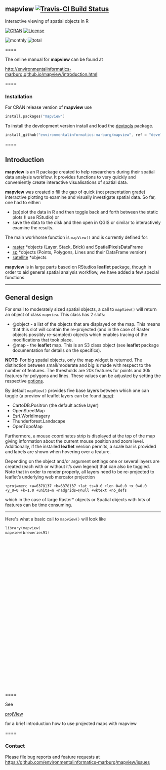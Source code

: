 ## mapview [![Travis-CI Build Status](https://travis-ci.org/environmentalinformatics-marburg/mapview.svg?branch=develop)](https://travis-ci.org/environmentalinformatics-marburg/mapview)

Interactive viewing of spatial objects in R

[![CRAN](http://www.r-pkg.org/badges/version/mapview?color=009999)](http://cran.r-project.org/package=mapview)
[![License](https://img.shields.io/badge/license-GPL%20%28%3E=%203%29-lightgrey.svg?style=flat)](http://www.gnu.org/licenses/gpl-3.0.html)

![monthly](http://cranlogs.r-pkg.org/badges/mapview) ![total](http://cranlogs.r-pkg.org/badges/grand-total/mapview)

====

The online manual for **mapview** can be found at

<a href="http://environmentalinformatics-marburg.github.io/mapview/introduction.html" target="_blank">http://environmentalinformatics-marburg.github.io/mapview/introduction.html</a>

====

### Installation

For CRAN release version of **mapview** use


```S
install.packages("mapview")
```


To install the development version install and load the [devtools](http://cran.r-project.org/package=devtools) package.

```S
install_github("environmentalinformatics-marburg/mapview", ref = "develop")
```

====

## Introduction

**mapview** is an R package created to help researchers during their spatial data analysis workflow. It provides functions to very quickly and conveniently create interactive visualisations of spatial data.

**mapview** was created o fill the gap of quick (not presentation grade) interactive plotting to examine and visually investigate spatial data. So far, one had to either:

* (sp)plot the data in R and then toggle back and forth between the static plots (I use RStudio) or
* save the data to the disk and then open in QGIS or similar to interactively examine the results.

The main workhorse function is `mapView()` and is currently defined for:

* [raster](https://cran.r-project.org/web/packages/raster/index.html) *objects (Layer, Stack, Brick) and SpatialPixelsDataFrame
* [sp](https://cran.r-project.org/web/packages/sp/index.html) *objects (Points, Polygons, Lines and their DataFrame version)
* [satellite](https://cran.r-project.org/web/packages/satellite/index.html) *objects

**mapview** is in large parts based on RStudios **leaflet** package, though in order to aid general spatial analysis workflow, we have added a few special functions.

------

## General design

For small to moderately sized spatial objects, a call to `mapView()` will return an object of class `mapview`. This class has 2 slots:

* @object - a list of the objects that are displayed on the map. This means that this slot will contain the re-projected (and in the case of Raster objects possibly re-sampled) objects which enables tracing of the modifications that took place.
* @map - the **leaflet** map. This is an S3 class object (see **leaflet** package documentation for details on the specifics).

**NOTE:** For big spatial objects, only the map widget is returned. The distinction between small/moderate and big is made with respect to the number of features. The thresholds are 20k features for points and 30k features for polygons and lines. These values can be adjusted by setting the respective [options](options/options.html).

By default `mapView()` provides five base layers between which one can toggle (a preview of leaflet layers can be found [here](http://leaflet-extras.github.io/leaflet-providers/preview/)):

* CartoDB.Positron (the default active layer)
* OpenStreetMap
* Esri.WorldImagery
* Thunderforest.Landscape
* OpenTopoMap

Furthermore, a mouse coordinates strip is displayed at the top of the map giving information about the current mouse position and zoom level. Additionally, if the installed **leaflet** version permits, a scale bar is provided and labels are shown when hovering over a feature.

Depending on the object and/or argument settings one or several layers are created (each with or without it’s own legend) that can also be toggled. Note that in order to render properly, all layers need to be re-projected to leaflet’s underlying web mercator projection

`+proj=merc +a=6378137 +b=6378137 +lat_ts=0.0 +lon_0=0.0 +x_0=0.0 +y_0=0 +k=1.0 +units=m +nadgrids=@null +wktext +no_defs`

which in the case of large Raster* objects or Spatial objects with lots of features can be time consuming.

------

Here's what a basic call to `mapview()` will look like


```S
library(mapview)
mapview(breweries91)
```

<!--html_preserve--><div id="htmlwidget-7424" style="width:909.12px;height:480px;" class="leaflet html-widget"></div>
<script type="application/json" data-for="htmlwidget-7424">{"x":{"calls":[{"method":"addProviderTiles","args":["CartoDB.Positron",1,"CartoDB.Positron",{"errorTileUrl":"","noWrap":false,"zIndex":null,"unloadInvisibleTiles":null,"updateWhenIdle":null,"detectRetina":false,"reuseTiles":false}]},{"method":"addProviderTiles","args":["OpenStreetMap",2,"OpenStreetMap",{"errorTileUrl":"","noWrap":false,"zIndex":null,"unloadInvisibleTiles":null,"updateWhenIdle":null,"detectRetina":false,"reuseTiles":false}]},{"method":"addProviderTiles","args":["Esri.WorldImagery",3,"Esri.WorldImagery",{"errorTileUrl":"","noWrap":false,"zIndex":null,"unloadInvisibleTiles":null,"updateWhenIdle":null,"detectRetina":false,"reuseTiles":false}]},{"method":"addProviderTiles","args":["Thunderforest.Landscape",4,"Thunderforest.Landscape",{"errorTileUrl":"","noWrap":false,"zIndex":null,"unloadInvisibleTiles":null,"updateWhenIdle":null,"detectRetina":false,"reuseTiles":false}]},{"method":"addProviderTiles","args":["OpenTopoMap",5,"OpenTopoMap",{"errorTileUrl":"","noWrap":false,"zIndex":null,"unloadInvisibleTiles":null,"updateWhenIdle":null,"detectRetina":false,"reuseTiles":false}]},{"method":"addCircleMarkers","args":[[49.71979,49.884051,49.502098,49.274716,49.861905,49.794334,49.701477,49.067436,49.070292,49.77994,49.060542,49.561804,49.595108,49.602554,49.72581,49.7202,49.644533,49.645651,49.615866,49.50683,48.900742,49.707329,49.884229,49.677827,49.450083,49.710838,49.276265,49.554706,49.882777,49.727998,49.737703,49.755953],[10.889217,11.228988,10.416021,10.928096,11.291932,11.509409,11.163238,10.34418,10.316987,11.186931,10.965571,11.368508,11.009011,11.005049,11.059662,11.056749,11.252699,11.248618,10.630027,11.428338,11.029479,10.806113,11.267583,11.252911,11.308721,11.172792,10.685605,11.22997,11.129541,11.202701,11.223148,11.175664],8,null,"breweries91",{"lineCap":null,"lineJoin":null,"clickable":true,"pointerEvents":null,"className":"","stroke":true,"color":"#440154","weight":4,"opacity":0.8,"fill":true,"fillColor":"#440154","fillOpacity":0.2,"dashArray":null},null,null,["<html><head><style>#popup {font-family: Arial, Helvetica, sans-serif;width: 100%;border-collapse: collapse;}#popup td {font-size: 1em;border: 0px solid #85ADFF;padding: 3px 20px 3px 3px;}#popup tr.alt td {color: #000000;background-color: #F0F5FF;}#popup tr.coord td {color: #000000;background-color: #A8E6A8;}div.scrollableContainer {max-height: 200px;max-width: 100%;overflow-y: auto;overflow-x: auto;margin: 0px;background: #D1E0FF;}div::-webkit-scrollbar {  width: 5px;  height: 5px;}div::-webkit-scrollbar-button {  width: 0px;  height: 0px;}div::-webkit-scrollbar-thumb {  background: #666666;  border: 0px none #ffffff;  border-radius: 0px;}div::-webkit-scrollbar-thumb:hover {  background: #333333;}div::-webkit-scrollbar-thumb:active {  background: #333333;}div::-webkit-scrollbar-track {  background: #e1e1e1;  border: 0px none #ffffff;  border-radius: 50px;}div::-webkit-scrollbar-track:hover {  background: #e1e1e1;}div::-webkit-scrollbar-track:active {  background: #e1e1e1;}div::-webkit-scrollbar-corner {  background: transparent;}\u003c/style>\u003c/head><body><div class=\"scrollableContainer\"><table class=\"popup scrollable\"><table id=\"popup\"><tr class='coord'><td>Feature ID\u003c/td><td>1\u003c/td>\u003c/tr><tr class='coord'><td>Longitude\u003c/td><td>10.89\u003c/td>\u003c/tr><tr class='coord'><td>Latitude\u003c/td><td>49.72\u003c/td>\u003c/tr><tr class='alt'><td>brewery\u003c/td><td>Brauerei Rittmayer\u003c/td>\u003c/tr><tr><td>address\u003c/td><td>Aischer Hauptstrasse 5\u003c/td>\u003c/tr><tr class='alt'><td>zipcode\u003c/td><td>91325\u003c/td>\u003c/tr><tr><td>village\u003c/td><td>Adelsdorf\u003c/td>\u003c/tr><tr class='alt'><td>state\u003c/td><td>Bayern\u003c/td>\u003c/tr><tr><td>web\u003c/td><td><a href='http://www.rittmayer-aisch.de' target=\"_blank\">www.rittmayer-aisch.de\u003c/a>\u003c/td>\u003c/tr><tr class='alt'><td>founded\u003c/td><td>1422\u003c/td>\u003c/tr>\u003c/table>\u003c/body>\u003c/html>","<html><head><style>#popup {font-family: Arial, Helvetica, sans-serif;width: 100%;border-collapse: collapse;}#popup td {font-size: 1em;border: 0px solid #85ADFF;padding: 3px 20px 3px 3px;}#popup tr.alt td {color: #000000;background-color: #F0F5FF;}#popup tr.coord td {color: #000000;background-color: #A8E6A8;}div.scrollableContainer {max-height: 200px;max-width: 100%;overflow-y: auto;overflow-x: auto;margin: 0px;background: #D1E0FF;}div::-webkit-scrollbar {  width: 5px;  height: 5px;}div::-webkit-scrollbar-button {  width: 0px;  height: 0px;}div::-webkit-scrollbar-thumb {  background: #666666;  border: 0px none #ffffff;  border-radius: 0px;}div::-webkit-scrollbar-thumb:hover {  background: #333333;}div::-webkit-scrollbar-thumb:active {  background: #333333;}div::-webkit-scrollbar-track {  background: #e1e1e1;  border: 0px none #ffffff;  border-radius: 50px;}div::-webkit-scrollbar-track:hover {  background: #e1e1e1;}div::-webkit-scrollbar-track:active {  background: #e1e1e1;}div::-webkit-scrollbar-corner {  background: transparent;}\u003c/style>\u003c/head><body><div class=\"scrollableContainer\"><table class=\"popup scrollable\"><table id=\"popup\"><tr class='coord'><td>Feature ID\u003c/td><td>2\u003c/td>\u003c/tr><tr class='coord'><td>Longitude\u003c/td><td>11.23\u003c/td>\u003c/tr><tr class='coord'><td>Latitude\u003c/td><td>49.88\u003c/td>\u003c/tr><tr class='alt'><td>brewery\u003c/td><td>Aufsesser Brauerei\u003c/td>\u003c/tr><tr><td>address\u003c/td><td>Im Tal 70b\u003c/td>\u003c/tr><tr class='alt'><td>zipcode\u003c/td><td>91347\u003c/td>\u003c/tr><tr><td>village\u003c/td><td>Aufsess\u003c/td>\u003c/tr><tr class='alt'><td>state\u003c/td><td>Bayern\u003c/td>\u003c/tr><tr><td>web\u003c/td><td><a href='http://www.aufsesser.de' target=\"_blank\">www.aufsesser.de\u003c/a>\u003c/td>\u003c/tr><tr class='alt'><td>founded\u003c/td><td>1886\u003c/td>\u003c/tr>\u003c/table>\u003c/body>\u003c/html>","<html><head><style>#popup {font-family: Arial, Helvetica, sans-serif;width: 100%;border-collapse: collapse;}#popup td {font-size: 1em;border: 0px solid #85ADFF;padding: 3px 20px 3px 3px;}#popup tr.alt td {color: #000000;background-color: #F0F5FF;}#popup tr.coord td {color: #000000;background-color: #A8E6A8;}div.scrollableContainer {max-height: 200px;max-width: 100%;overflow-y: auto;overflow-x: auto;margin: 0px;background: #D1E0FF;}div::-webkit-scrollbar {  width: 5px;  height: 5px;}div::-webkit-scrollbar-button {  width: 0px;  height: 0px;}div::-webkit-scrollbar-thumb {  background: #666666;  border: 0px none #ffffff;  border-radius: 0px;}div::-webkit-scrollbar-thumb:hover {  background: #333333;}div::-webkit-scrollbar-thumb:active {  background: #333333;}div::-webkit-scrollbar-track {  background: #e1e1e1;  border: 0px none #ffffff;  border-radius: 50px;}div::-webkit-scrollbar-track:hover {  background: #e1e1e1;}div::-webkit-scrollbar-track:active {  background: #e1e1e1;}div::-webkit-scrollbar-corner {  background: transparent;}\u003c/style>\u003c/head><body><div class=\"scrollableContainer\"><table class=\"popup scrollable\"><table id=\"popup\"><tr class='coord'><td>Feature ID\u003c/td><td>3\u003c/td>\u003c/tr><tr class='coord'><td>Longitude\u003c/td><td>10.42\u003c/td>\u003c/tr><tr class='coord'><td>Latitude\u003c/td><td>49.5\u003c/td>\u003c/tr><tr class='alt'><td>brewery\u003c/td><td>Brauhaus Doebler\u003c/td>\u003c/tr><tr><td>address\u003c/td><td>Kornmarkt 6\u003c/td>\u003c/tr><tr class='alt'><td>zipcode\u003c/td><td>91438\u003c/td>\u003c/tr><tr><td>village\u003c/td><td>Bad Windsheim\u003c/td>\u003c/tr><tr class='alt'><td>state\u003c/td><td>Bayern\u003c/td>\u003c/tr><tr><td>web\u003c/td><td><a href='http://www.brauhaus-doebler.de' target=\"_blank\">www.brauhaus-doebler.de\u003c/a>\u003c/td>\u003c/tr><tr class='alt'><td>founded\u003c/td><td>1867\u003c/td>\u003c/tr>\u003c/table>\u003c/body>\u003c/html>","<html><head><style>#popup {font-family: Arial, Helvetica, sans-serif;width: 100%;border-collapse: collapse;}#popup td {font-size: 1em;border: 0px solid #85ADFF;padding: 3px 20px 3px 3px;}#popup tr.alt td {color: #000000;background-color: #F0F5FF;}#popup tr.coord td {color: #000000;background-color: #A8E6A8;}div.scrollableContainer {max-height: 200px;max-width: 100%;overflow-y: auto;overflow-x: auto;margin: 0px;background: #D1E0FF;}div::-webkit-scrollbar {  width: 5px;  height: 5px;}div::-webkit-scrollbar-button {  width: 0px;  height: 0px;}div::-webkit-scrollbar-thumb {  background: #666666;  border: 0px none #ffffff;  border-radius: 0px;}div::-webkit-scrollbar-thumb:hover {  background: #333333;}div::-webkit-scrollbar-thumb:active {  background: #333333;}div::-webkit-scrollbar-track {  background: #e1e1e1;  border: 0px none #ffffff;  border-radius: 50px;}div::-webkit-scrollbar-track:hover {  background: #e1e1e1;}div::-webkit-scrollbar-track:active {  background: #e1e1e1;}div::-webkit-scrollbar-corner {  background: transparent;}\u003c/style>\u003c/head><body><div class=\"scrollableContainer\"><table class=\"popup scrollable\"><table id=\"popup\"><tr class='coord'><td>Feature ID\u003c/td><td>4\u003c/td>\u003c/tr><tr class='coord'><td>Longitude\u003c/td><td>10.93\u003c/td>\u003c/tr><tr class='coord'><td>Latitude\u003c/td><td>49.27\u003c/td>\u003c/tr><tr class='alt'><td>brewery\u003c/td><td>Brauerei Gundel GmbH\u003c/td>\u003c/tr><tr><td>address\u003c/td><td>Noerdlinger Strasse 15\u003c/td>\u003c/tr><tr class='alt'><td>zipcode\u003c/td><td>91126\u003c/td>\u003c/tr><tr><td>village\u003c/td><td>Barthelmesaurach\u003c/td>\u003c/tr><tr class='alt'><td>state\u003c/td><td>Bayern\u003c/td>\u003c/tr><tr><td>web\u003c/td><td><a href='http://www.brauerei-gundel.de' target=\"_blank\">www.brauerei-gundel.de\u003c/a>\u003c/td>\u003c/tr><tr class='alt'><td>founded\u003c/td><td>1887\u003c/td>\u003c/tr>\u003c/table>\u003c/body>\u003c/html>","<html><head><style>#popup {font-family: Arial, Helvetica, sans-serif;width: 100%;border-collapse: collapse;}#popup td {font-size: 1em;border: 0px solid #85ADFF;padding: 3px 20px 3px 3px;}#popup tr.alt td {color: #000000;background-color: #F0F5FF;}#popup tr.coord td {color: #000000;background-color: #A8E6A8;}div.scrollableContainer {max-height: 200px;max-width: 100%;overflow-y: auto;overflow-x: auto;margin: 0px;background: #D1E0FF;}div::-webkit-scrollbar {  width: 5px;  height: 5px;}div::-webkit-scrollbar-button {  width: 0px;  height: 0px;}div::-webkit-scrollbar-thumb {  background: #666666;  border: 0px none #ffffff;  border-radius: 0px;}div::-webkit-scrollbar-thumb:hover {  background: #333333;}div::-webkit-scrollbar-thumb:active {  background: #333333;}div::-webkit-scrollbar-track {  background: #e1e1e1;  border: 0px none #ffffff;  border-radius: 50px;}div::-webkit-scrollbar-track:hover {  background: #e1e1e1;}div::-webkit-scrollbar-track:active {  background: #e1e1e1;}div::-webkit-scrollbar-corner {  background: transparent;}\u003c/style>\u003c/head><body><div class=\"scrollableContainer\"><table class=\"popup scrollable\"><table id=\"popup\"><tr class='coord'><td>Feature ID\u003c/td><td>5\u003c/td>\u003c/tr><tr class='coord'><td>Longitude\u003c/td><td>11.29\u003c/td>\u003c/tr><tr class='coord'><td>Latitude\u003c/td><td>49.86\u003c/td>\u003c/tr><tr class='alt'><td>brewery\u003c/td><td>Krug-Braeu\u003c/td>\u003c/tr><tr><td>address\u003c/td><td>Breitenlesau 1b\u003c/td>\u003c/tr><tr class='alt'><td>zipcode\u003c/td><td>91344\u003c/td>\u003c/tr><tr><td>village\u003c/td><td>Waischenfeld\u003c/td>\u003c/tr><tr class='alt'><td>state\u003c/td><td>Bayern\u003c/td>\u003c/tr><tr><td>web\u003c/td><td><a href='http://www.krug-braeu.de' target=\"_blank\">www.krug-braeu.de\u003c/a>\u003c/td>\u003c/tr><tr class='alt'><td>founded\u003c/td><td>1834\u003c/td>\u003c/tr>\u003c/table>\u003c/body>\u003c/html>","<html><head><style>#popup {font-family: Arial, Helvetica, sans-serif;width: 100%;border-collapse: collapse;}#popup td {font-size: 1em;border: 0px solid #85ADFF;padding: 3px 20px 3px 3px;}#popup tr.alt td {color: #000000;background-color: #F0F5FF;}#popup tr.coord td {color: #000000;background-color: #A8E6A8;}div.scrollableContainer {max-height: 200px;max-width: 100%;overflow-y: auto;overflow-x: auto;margin: 0px;background: #D1E0FF;}div::-webkit-scrollbar {  width: 5px;  height: 5px;}div::-webkit-scrollbar-button {  width: 0px;  height: 0px;}div::-webkit-scrollbar-thumb {  background: #666666;  border: 0px none #ffffff;  border-radius: 0px;}div::-webkit-scrollbar-thumb:hover {  background: #333333;}div::-webkit-scrollbar-thumb:active {  background: #333333;}div::-webkit-scrollbar-track {  background: #e1e1e1;  border: 0px none #ffffff;  border-radius: 50px;}div::-webkit-scrollbar-track:hover {  background: #e1e1e1;}div::-webkit-scrollbar-track:active {  background: #e1e1e1;}div::-webkit-scrollbar-corner {  background: transparent;}\u003c/style>\u003c/head><body><div class=\"scrollableContainer\"><table class=\"popup scrollable\"><table id=\"popup\"><tr class='coord'><td>Feature ID\u003c/td><td>6\u003c/td>\u003c/tr><tr class='coord'><td>Longitude\u003c/td><td>11.51\u003c/td>\u003c/tr><tr class='coord'><td>Latitude\u003c/td><td>49.79\u003c/td>\u003c/tr><tr class='alt'><td>brewery\u003c/td><td>Brauerei-Gasthof Herold\u003c/td>\u003c/tr><tr><td>address\u003c/td><td>Marktstrasse 29\u003c/td>\u003c/tr><tr class='alt'><td>zipcode\u003c/td><td>91257\u003c/td>\u003c/tr><tr><td>village\u003c/td><td>Buechenbach\u003c/td>\u003c/tr><tr class='alt'><td>state\u003c/td><td>Bayern\u003c/td>\u003c/tr><tr><td>web\u003c/td><td><a href='http://www.beckn-bier.de' target=\"_blank\">www.beckn-bier.de\u003c/a>\u003c/td>\u003c/tr><tr class='alt'><td>founded\u003c/td><td>1568\u003c/td>\u003c/tr>\u003c/table>\u003c/body>\u003c/html>","<html><head><style>#popup {font-family: Arial, Helvetica, sans-serif;width: 100%;border-collapse: collapse;}#popup td {font-size: 1em;border: 0px solid #85ADFF;padding: 3px 20px 3px 3px;}#popup tr.alt td {color: #000000;background-color: #F0F5FF;}#popup tr.coord td {color: #000000;background-color: #A8E6A8;}div.scrollableContainer {max-height: 200px;max-width: 100%;overflow-y: auto;overflow-x: auto;margin: 0px;background: #D1E0FF;}div::-webkit-scrollbar {  width: 5px;  height: 5px;}div::-webkit-scrollbar-button {  width: 0px;  height: 0px;}div::-webkit-scrollbar-thumb {  background: #666666;  border: 0px none #ffffff;  border-radius: 0px;}div::-webkit-scrollbar-thumb:hover {  background: #333333;}div::-webkit-scrollbar-thumb:active {  background: #333333;}div::-webkit-scrollbar-track {  background: #e1e1e1;  border: 0px none #ffffff;  border-radius: 50px;}div::-webkit-scrollbar-track:hover {  background: #e1e1e1;}div::-webkit-scrollbar-track:active {  background: #e1e1e1;}div::-webkit-scrollbar-corner {  background: transparent;}\u003c/style>\u003c/head><body><div class=\"scrollableContainer\"><table class=\"popup scrollable\"><table id=\"popup\"><tr class='coord'><td>Feature ID\u003c/td><td>7\u003c/td>\u003c/tr><tr class='coord'><td>Longitude\u003c/td><td>11.16\u003c/td>\u003c/tr><tr class='coord'><td>Latitude\u003c/td><td>49.7\u003c/td>\u003c/tr><tr class='alt'><td>brewery\u003c/td><td>Brauerei Alt Dietzhof\u003c/td>\u003c/tr><tr><td>address\u003c/td><td>Dietzhof 42\u003c/td>\u003c/tr><tr class='alt'><td>zipcode\u003c/td><td>91359\u003c/td>\u003c/tr><tr><td>village\u003c/td><td>Leutenbach\u003c/td>\u003c/tr><tr class='alt'><td>state\u003c/td><td>Bayern\u003c/td>\u003c/tr><tr><td>web\u003c/td><td><a href='http://www.brauerei-alt.de' target=\"_blank\">www.brauerei-alt.de\u003c/a>\u003c/td>\u003c/tr><tr class='alt'><td>founded\u003c/td><td>1886\u003c/td>\u003c/tr>\u003c/table>\u003c/body>\u003c/html>","<html><head><style>#popup {font-family: Arial, Helvetica, sans-serif;width: 100%;border-collapse: collapse;}#popup td {font-size: 1em;border: 0px solid #85ADFF;padding: 3px 20px 3px 3px;}#popup tr.alt td {color: #000000;background-color: #F0F5FF;}#popup tr.coord td {color: #000000;background-color: #A8E6A8;}div.scrollableContainer {max-height: 200px;max-width: 100%;overflow-y: auto;overflow-x: auto;margin: 0px;background: #D1E0FF;}div::-webkit-scrollbar {  width: 5px;  height: 5px;}div::-webkit-scrollbar-button {  width: 0px;  height: 0px;}div::-webkit-scrollbar-thumb {  background: #666666;  border: 0px none #ffffff;  border-radius: 0px;}div::-webkit-scrollbar-thumb:hover {  background: #333333;}div::-webkit-scrollbar-thumb:active {  background: #333333;}div::-webkit-scrollbar-track {  background: #e1e1e1;  border: 0px none #ffffff;  border-radius: 50px;}div::-webkit-scrollbar-track:hover {  background: #e1e1e1;}div::-webkit-scrollbar-track:active {  background: #e1e1e1;}div::-webkit-scrollbar-corner {  background: transparent;}\u003c/style>\u003c/head><body><div class=\"scrollableContainer\"><table class=\"popup scrollable\"><table id=\"popup\"><tr class='coord'><td>Feature ID\u003c/td><td>8\u003c/td>\u003c/tr><tr class='coord'><td>Longitude\u003c/td><td>10.34\u003c/td>\u003c/tr><tr class='coord'><td>Latitude\u003c/td><td>49.07\u003c/td>\u003c/tr><tr class='alt'><td>brewery\u003c/td><td>Brauerei Hauf KG\u003c/td>\u003c/tr><tr><td>address\u003c/td><td>Heiningerstrasse 28\u003c/td>\u003c/tr><tr class='alt'><td>zipcode\u003c/td><td>91550\u003c/td>\u003c/tr><tr><td>village\u003c/td><td>Dinkelsbuehl\u003c/td>\u003c/tr><tr class='alt'><td>state\u003c/td><td>Bayern\u003c/td>\u003c/tr><tr><td>web\u003c/td><td><a href='http://www.hauf-bier.de' target=\"_blank\">www.hauf-bier.de\u003c/a>\u003c/td>\u003c/tr><tr class='alt'><td>founded\u003c/td><td>1901\u003c/td>\u003c/tr>\u003c/table>\u003c/body>\u003c/html>","<html><head><style>#popup {font-family: Arial, Helvetica, sans-serif;width: 100%;border-collapse: collapse;}#popup td {font-size: 1em;border: 0px solid #85ADFF;padding: 3px 20px 3px 3px;}#popup tr.alt td {color: #000000;background-color: #F0F5FF;}#popup tr.coord td {color: #000000;background-color: #A8E6A8;}div.scrollableContainer {max-height: 200px;max-width: 100%;overflow-y: auto;overflow-x: auto;margin: 0px;background: #D1E0FF;}div::-webkit-scrollbar {  width: 5px;  height: 5px;}div::-webkit-scrollbar-button {  width: 0px;  height: 0px;}div::-webkit-scrollbar-thumb {  background: #666666;  border: 0px none #ffffff;  border-radius: 0px;}div::-webkit-scrollbar-thumb:hover {  background: #333333;}div::-webkit-scrollbar-thumb:active {  background: #333333;}div::-webkit-scrollbar-track {  background: #e1e1e1;  border: 0px none #ffffff;  border-radius: 50px;}div::-webkit-scrollbar-track:hover {  background: #e1e1e1;}div::-webkit-scrollbar-track:active {  background: #e1e1e1;}div::-webkit-scrollbar-corner {  background: transparent;}\u003c/style>\u003c/head><body><div class=\"scrollableContainer\"><table class=\"popup scrollable\"><table id=\"popup\"><tr class='coord'><td>Feature ID\u003c/td><td>9\u003c/td>\u003c/tr><tr class='coord'><td>Longitude\u003c/td><td>10.32\u003c/td>\u003c/tr><tr class='coord'><td>Latitude\u003c/td><td>49.07\u003c/td>\u003c/tr><tr class='alt'><td>brewery\u003c/td><td>Weib's Brauhaus Dinkelsbuehl\u003c/td>\u003c/tr><tr><td>address\u003c/td><td>Untere Schmiedgasse 13\u003c/td>\u003c/tr><tr class='alt'><td>zipcode\u003c/td><td>91550\u003c/td>\u003c/tr><tr><td>village\u003c/td><td>Dinkelsbuehl\u003c/td>\u003c/tr><tr class='alt'><td>state\u003c/td><td>Bayern\u003c/td>\u003c/tr><tr><td>web\u003c/td><td><a href='http://www.weibsbrauhaus.de' target=\"_blank\">www.weibsbrauhaus.de\u003c/a>\u003c/td>\u003c/tr><tr class='alt'><td>founded\u003c/td><td>1999\u003c/td>\u003c/tr>\u003c/table>\u003c/body>\u003c/html>","<html><head><style>#popup {font-family: Arial, Helvetica, sans-serif;width: 100%;border-collapse: collapse;}#popup td {font-size: 1em;border: 0px solid #85ADFF;padding: 3px 20px 3px 3px;}#popup tr.alt td {color: #000000;background-color: #F0F5FF;}#popup tr.coord td {color: #000000;background-color: #A8E6A8;}div.scrollableContainer {max-height: 200px;max-width: 100%;overflow-y: auto;overflow-x: auto;margin: 0px;background: #D1E0FF;}div::-webkit-scrollbar {  width: 5px;  height: 5px;}div::-webkit-scrollbar-button {  width: 0px;  height: 0px;}div::-webkit-scrollbar-thumb {  background: #666666;  border: 0px none #ffffff;  border-radius: 0px;}div::-webkit-scrollbar-thumb:hover {  background: #333333;}div::-webkit-scrollbar-thumb:active {  background: #333333;}div::-webkit-scrollbar-track {  background: #e1e1e1;  border: 0px none #ffffff;  border-radius: 50px;}div::-webkit-scrollbar-track:hover {  background: #e1e1e1;}div::-webkit-scrollbar-track:active {  background: #e1e1e1;}div::-webkit-scrollbar-corner {  background: transparent;}\u003c/style>\u003c/head><body><div class=\"scrollableContainer\"><table class=\"popup scrollable\"><table id=\"popup\"><tr class='coord'><td>Feature ID\u003c/td><td>10\u003c/td>\u003c/tr><tr class='coord'><td>Longitude\u003c/td><td>11.19\u003c/td>\u003c/tr><tr class='coord'><td>Latitude\u003c/td><td>49.78\u003c/td>\u003c/tr><tr class='alt'><td>brewery\u003c/td><td>Schwanenbraeu\u003c/td>\u003c/tr><tr><td>address\u003c/td><td>Am Marktplatz 2\u003c/td>\u003c/tr><tr class='alt'><td>zipcode\u003c/td><td>91320\u003c/td>\u003c/tr><tr><td>village\u003c/td><td>Ebermannstadt\u003c/td>\u003c/tr><tr class='alt'><td>state\u003c/td><td>Bayern\u003c/td>\u003c/tr><tr><td>web\u003c/td><td><a href='http://www.schwanenbraeu.de' target=\"_blank\">www.schwanenbraeu.de\u003c/a>\u003c/td>\u003c/tr><tr class='alt'><td>founded\u003c/td><td>NA\u003c/td>\u003c/tr>\u003c/table>\u003c/body>\u003c/html>","<html><head><style>#popup {font-family: Arial, Helvetica, sans-serif;width: 100%;border-collapse: collapse;}#popup td {font-size: 1em;border: 0px solid #85ADFF;padding: 3px 20px 3px 3px;}#popup tr.alt td {color: #000000;background-color: #F0F5FF;}#popup tr.coord td {color: #000000;background-color: #A8E6A8;}div.scrollableContainer {max-height: 200px;max-width: 100%;overflow-y: auto;overflow-x: auto;margin: 0px;background: #D1E0FF;}div::-webkit-scrollbar {  width: 5px;  height: 5px;}div::-webkit-scrollbar-button {  width: 0px;  height: 0px;}div::-webkit-scrollbar-thumb {  background: #666666;  border: 0px none #ffffff;  border-radius: 0px;}div::-webkit-scrollbar-thumb:hover {  background: #333333;}div::-webkit-scrollbar-thumb:active {  background: #333333;}div::-webkit-scrollbar-track {  background: #e1e1e1;  border: 0px none #ffffff;  border-radius: 50px;}div::-webkit-scrollbar-track:hover {  background: #e1e1e1;}div::-webkit-scrollbar-track:active {  background: #e1e1e1;}div::-webkit-scrollbar-corner {  background: transparent;}\u003c/style>\u003c/head><body><div class=\"scrollableContainer\"><table class=\"popup scrollable\"><table id=\"popup\"><tr class='coord'><td>Feature ID\u003c/td><td>11\u003c/td>\u003c/tr><tr class='coord'><td>Longitude\u003c/td><td>10.97\u003c/td>\u003c/tr><tr class='coord'><td>Latitude\u003c/td><td>49.06\u003c/td>\u003c/tr><tr class='alt'><td>brewery\u003c/td><td>Fuerst Carl Schlossbrauerei Ellingen\u003c/td>\u003c/tr><tr><td>address\u003c/td><td>Schloss-Strasse 10\u003c/td>\u003c/tr><tr class='alt'><td>zipcode\u003c/td><td>91792\u003c/td>\u003c/tr><tr><td>village\u003c/td><td>Ellingen\u003c/td>\u003c/tr><tr class='alt'><td>state\u003c/td><td>Bayern\u003c/td>\u003c/tr><tr><td>web\u003c/td><td><a href='http://www.fuerst-carl.de' target=\"_blank\">www.fuerst-carl.de\u003c/a>\u003c/td>\u003c/tr><tr class='alt'><td>founded\u003c/td><td>1690\u003c/td>\u003c/tr>\u003c/table>\u003c/body>\u003c/html>","<html><head><style>#popup {font-family: Arial, Helvetica, sans-serif;width: 100%;border-collapse: collapse;}#popup td {font-size: 1em;border: 0px solid #85ADFF;padding: 3px 20px 3px 3px;}#popup tr.alt td {color: #000000;background-color: #F0F5FF;}#popup tr.coord td {color: #000000;background-color: #A8E6A8;}div.scrollableContainer {max-height: 200px;max-width: 100%;overflow-y: auto;overflow-x: auto;margin: 0px;background: #D1E0FF;}div::-webkit-scrollbar {  width: 5px;  height: 5px;}div::-webkit-scrollbar-button {  width: 0px;  height: 0px;}div::-webkit-scrollbar-thumb {  background: #666666;  border: 0px none #ffffff;  border-radius: 0px;}div::-webkit-scrollbar-thumb:hover {  background: #333333;}div::-webkit-scrollbar-thumb:active {  background: #333333;}div::-webkit-scrollbar-track {  background: #e1e1e1;  border: 0px none #ffffff;  border-radius: 50px;}div::-webkit-scrollbar-track:hover {  background: #e1e1e1;}div::-webkit-scrollbar-track:active {  background: #e1e1e1;}div::-webkit-scrollbar-corner {  background: transparent;}\u003c/style>\u003c/head><body><div class=\"scrollableContainer\"><table class=\"popup scrollable\"><table id=\"popup\"><tr class='coord'><td>Feature ID\u003c/td><td>12\u003c/td>\u003c/tr><tr class='coord'><td>Longitude\u003c/td><td>11.37\u003c/td>\u003c/tr><tr class='coord'><td>Latitude\u003c/td><td>49.56\u003c/td>\u003c/tr><tr class='alt'><td>brewery\u003c/td><td>Brauerei Enzensteiner\u003c/td>\u003c/tr><tr><td>address\u003c/td><td>Enzenreuth 8\u003c/td>\u003c/tr><tr class='alt'><td>zipcode\u003c/td><td>91220\u003c/td>\u003c/tr><tr><td>village\u003c/td><td>Schnaittach\u003c/td>\u003c/tr><tr class='alt'><td>state\u003c/td><td>Bayern\u003c/td>\u003c/tr><tr><td>web\u003c/td><td><a href='http://www.enzensteiner.de' target=\"_blank\">www.enzensteiner.de\u003c/a>\u003c/td>\u003c/tr><tr class='alt'><td>founded\u003c/td><td>1998\u003c/td>\u003c/tr>\u003c/table>\u003c/body>\u003c/html>","<html><head><style>#popup {font-family: Arial, Helvetica, sans-serif;width: 100%;border-collapse: collapse;}#popup td {font-size: 1em;border: 0px solid #85ADFF;padding: 3px 20px 3px 3px;}#popup tr.alt td {color: #000000;background-color: #F0F5FF;}#popup tr.coord td {color: #000000;background-color: #A8E6A8;}div.scrollableContainer {max-height: 200px;max-width: 100%;overflow-y: auto;overflow-x: auto;margin: 0px;background: #D1E0FF;}div::-webkit-scrollbar {  width: 5px;  height: 5px;}div::-webkit-scrollbar-button {  width: 0px;  height: 0px;}div::-webkit-scrollbar-thumb {  background: #666666;  border: 0px none #ffffff;  border-radius: 0px;}div::-webkit-scrollbar-thumb:hover {  background: #333333;}div::-webkit-scrollbar-thumb:active {  background: #333333;}div::-webkit-scrollbar-track {  background: #e1e1e1;  border: 0px none #ffffff;  border-radius: 50px;}div::-webkit-scrollbar-track:hover {  background: #e1e1e1;}div::-webkit-scrollbar-track:active {  background: #e1e1e1;}div::-webkit-scrollbar-corner {  background: transparent;}\u003c/style>\u003c/head><body><div class=\"scrollableContainer\"><table class=\"popup scrollable\"><table id=\"popup\"><tr class='coord'><td>Feature ID\u003c/td><td>13\u003c/td>\u003c/tr><tr class='coord'><td>Longitude\u003c/td><td>11.01\u003c/td>\u003c/tr><tr class='coord'><td>Latitude\u003c/td><td>49.6\u003c/td>\u003c/tr><tr class='alt'><td>brewery\u003c/td><td>Kitzmann-Braeu GmbH & Co. Kg\u003c/td>\u003c/tr><tr><td>address\u003c/td><td>Suedliche Stadtmauerstrasse 25\u003c/td>\u003c/tr><tr class='alt'><td>zipcode\u003c/td><td>91054\u003c/td>\u003c/tr><tr><td>village\u003c/td><td>Erlangen\u003c/td>\u003c/tr><tr class='alt'><td>state\u003c/td><td>Bayern\u003c/td>\u003c/tr><tr><td>web\u003c/td><td><a href='http://www.kitzmann.de' target=\"_blank\">www.kitzmann.de\u003c/a>\u003c/td>\u003c/tr><tr class='alt'><td>founded\u003c/td><td>1712\u003c/td>\u003c/tr>\u003c/table>\u003c/body>\u003c/html>","<html><head><style>#popup {font-family: Arial, Helvetica, sans-serif;width: 100%;border-collapse: collapse;}#popup td {font-size: 1em;border: 0px solid #85ADFF;padding: 3px 20px 3px 3px;}#popup tr.alt td {color: #000000;background-color: #F0F5FF;}#popup tr.coord td {color: #000000;background-color: #A8E6A8;}div.scrollableContainer {max-height: 200px;max-width: 100%;overflow-y: auto;overflow-x: auto;margin: 0px;background: #D1E0FF;}div::-webkit-scrollbar {  width: 5px;  height: 5px;}div::-webkit-scrollbar-button {  width: 0px;  height: 0px;}div::-webkit-scrollbar-thumb {  background: #666666;  border: 0px none #ffffff;  border-radius: 0px;}div::-webkit-scrollbar-thumb:hover {  background: #333333;}div::-webkit-scrollbar-thumb:active {  background: #333333;}div::-webkit-scrollbar-track {  background: #e1e1e1;  border: 0px none #ffffff;  border-radius: 50px;}div::-webkit-scrollbar-track:hover {  background: #e1e1e1;}div::-webkit-scrollbar-track:active {  background: #e1e1e1;}div::-webkit-scrollbar-corner {  background: transparent;}\u003c/style>\u003c/head><body><div class=\"scrollableContainer\"><table class=\"popup scrollable\"><table id=\"popup\"><tr class='coord'><td>Feature ID\u003c/td><td>14\u003c/td>\u003c/tr><tr class='coord'><td>Longitude\u003c/td><td>11.01\u003c/td>\u003c/tr><tr class='coord'><td>Latitude\u003c/td><td>49.6\u003c/td>\u003c/tr><tr class='alt'><td>brewery\u003c/td><td>Steinbach Braeu\u003c/td>\u003c/tr><tr><td>address\u003c/td><td>Vierzigmannstrasse 4\u003c/td>\u003c/tr><tr class='alt'><td>zipcode\u003c/td><td>91054\u003c/td>\u003c/tr><tr><td>village\u003c/td><td>Erlangen\u003c/td>\u003c/tr><tr class='alt'><td>state\u003c/td><td>Bayern\u003c/td>\u003c/tr><tr><td>web\u003c/td><td><a href='http://www.steinbach-braeu.de' target=\"_blank\">www.steinbach-braeu.de\u003c/a>\u003c/td>\u003c/tr><tr class='alt'><td>founded\u003c/td><td>1861\u003c/td>\u003c/tr>\u003c/table>\u003c/body>\u003c/html>","<html><head><style>#popup {font-family: Arial, Helvetica, sans-serif;width: 100%;border-collapse: collapse;}#popup td {font-size: 1em;border: 0px solid #85ADFF;padding: 3px 20px 3px 3px;}#popup tr.alt td {color: #000000;background-color: #F0F5FF;}#popup tr.coord td {color: #000000;background-color: #A8E6A8;}div.scrollableContainer {max-height: 200px;max-width: 100%;overflow-y: auto;overflow-x: auto;margin: 0px;background: #D1E0FF;}div::-webkit-scrollbar {  width: 5px;  height: 5px;}div::-webkit-scrollbar-button {  width: 0px;  height: 0px;}div::-webkit-scrollbar-thumb {  background: #666666;  border: 0px none #ffffff;  border-radius: 0px;}div::-webkit-scrollbar-thumb:hover {  background: #333333;}div::-webkit-scrollbar-thumb:active {  background: #333333;}div::-webkit-scrollbar-track {  background: #e1e1e1;  border: 0px none #ffffff;  border-radius: 50px;}div::-webkit-scrollbar-track:hover {  background: #e1e1e1;}div::-webkit-scrollbar-track:active {  background: #e1e1e1;}div::-webkit-scrollbar-corner {  background: transparent;}\u003c/style>\u003c/head><body><div class=\"scrollableContainer\"><table class=\"popup scrollable\"><table id=\"popup\"><tr class='coord'><td>Feature ID\u003c/td><td>15\u003c/td>\u003c/tr><tr class='coord'><td>Longitude\u003c/td><td>11.06\u003c/td>\u003c/tr><tr class='coord'><td>Latitude\u003c/td><td>49.73\u003c/td>\u003c/tr><tr class='alt'><td>brewery\u003c/td><td>Brauerei Greif\u003c/td>\u003c/tr><tr><td>address\u003c/td><td>Serlbacher Strasse 10\u003c/td>\u003c/tr><tr class='alt'><td>zipcode\u003c/td><td>91301\u003c/td>\u003c/tr><tr><td>village\u003c/td><td>Forchheim\u003c/td>\u003c/tr><tr class='alt'><td>state\u003c/td><td>Bayern\u003c/td>\u003c/tr><tr><td>web\u003c/td><td><a href='http://www.brauerei-greif.de' target=\"_blank\">www.brauerei-greif.de\u003c/a>\u003c/td>\u003c/tr><tr class='alt'><td>founded\u003c/td><td>1848\u003c/td>\u003c/tr>\u003c/table>\u003c/body>\u003c/html>","<html><head><style>#popup {font-family: Arial, Helvetica, sans-serif;width: 100%;border-collapse: collapse;}#popup td {font-size: 1em;border: 0px solid #85ADFF;padding: 3px 20px 3px 3px;}#popup tr.alt td {color: #000000;background-color: #F0F5FF;}#popup tr.coord td {color: #000000;background-color: #A8E6A8;}div.scrollableContainer {max-height: 200px;max-width: 100%;overflow-y: auto;overflow-x: auto;margin: 0px;background: #D1E0FF;}div::-webkit-scrollbar {  width: 5px;  height: 5px;}div::-webkit-scrollbar-button {  width: 0px;  height: 0px;}div::-webkit-scrollbar-thumb {  background: #666666;  border: 0px none #ffffff;  border-radius: 0px;}div::-webkit-scrollbar-thumb:hover {  background: #333333;}div::-webkit-scrollbar-thumb:active {  background: #333333;}div::-webkit-scrollbar-track {  background: #e1e1e1;  border: 0px none #ffffff;  border-radius: 50px;}div::-webkit-scrollbar-track:hover {  background: #e1e1e1;}div::-webkit-scrollbar-track:active {  background: #e1e1e1;}div::-webkit-scrollbar-corner {  background: transparent;}\u003c/style>\u003c/head><body><div class=\"scrollableContainer\"><table class=\"popup scrollable\"><table id=\"popup\"><tr class='coord'><td>Feature ID\u003c/td><td>16\u003c/td>\u003c/tr><tr class='coord'><td>Longitude\u003c/td><td>11.06\u003c/td>\u003c/tr><tr class='coord'><td>Latitude\u003c/td><td>49.72\u003c/td>\u003c/tr><tr class='alt'><td>brewery\u003c/td><td>Brauerei Hebendanz GmbH\u003c/td>\u003c/tr><tr><td>address\u003c/td><td>Sattlertorstrasse 14\u003c/td>\u003c/tr><tr class='alt'><td>zipcode\u003c/td><td>91301\u003c/td>\u003c/tr><tr><td>village\u003c/td><td>Forchheim\u003c/td>\u003c/tr><tr class='alt'><td>state\u003c/td><td>Bayern\u003c/td>\u003c/tr><tr><td>web\u003c/td><td><a href='http://www.brauerei-hebendanz.de' target=\"_blank\">www.brauerei-hebendanz.de\u003c/a>\u003c/td>\u003c/tr><tr class='alt'><td>founded\u003c/td><td>1579\u003c/td>\u003c/tr>\u003c/table>\u003c/body>\u003c/html>","<html><head><style>#popup {font-family: Arial, Helvetica, sans-serif;width: 100%;border-collapse: collapse;}#popup td {font-size: 1em;border: 0px solid #85ADFF;padding: 3px 20px 3px 3px;}#popup tr.alt td {color: #000000;background-color: #F0F5FF;}#popup tr.coord td {color: #000000;background-color: #A8E6A8;}div.scrollableContainer {max-height: 200px;max-width: 100%;overflow-y: auto;overflow-x: auto;margin: 0px;background: #D1E0FF;}div::-webkit-scrollbar {  width: 5px;  height: 5px;}div::-webkit-scrollbar-button {  width: 0px;  height: 0px;}div::-webkit-scrollbar-thumb {  background: #666666;  border: 0px none #ffffff;  border-radius: 0px;}div::-webkit-scrollbar-thumb:hover {  background: #333333;}div::-webkit-scrollbar-thumb:active {  background: #333333;}div::-webkit-scrollbar-track {  background: #e1e1e1;  border: 0px none #ffffff;  border-radius: 50px;}div::-webkit-scrollbar-track:hover {  background: #e1e1e1;}div::-webkit-scrollbar-track:active {  background: #e1e1e1;}div::-webkit-scrollbar-corner {  background: transparent;}\u003c/style>\u003c/head><body><div class=\"scrollableContainer\"><table class=\"popup scrollable\"><table id=\"popup\"><tr class='coord'><td>Feature ID\u003c/td><td>17\u003c/td>\u003c/tr><tr class='coord'><td>Longitude\u003c/td><td>11.25\u003c/td>\u003c/tr><tr class='coord'><td>Latitude\u003c/td><td>49.64\u003c/td>\u003c/tr><tr class='alt'><td>brewery\u003c/td><td>Brauerei Friedmann\u003c/td>\u003c/tr><tr><td>address\u003c/td><td>Jaegersberg 16\u003c/td>\u003c/tr><tr class='alt'><td>zipcode\u003c/td><td>91322\u003c/td>\u003c/tr><tr><td>village\u003c/td><td>Graefenberg\u003c/td>\u003c/tr><tr class='alt'><td>state\u003c/td><td>Bayern\u003c/td>\u003c/tr><tr><td>web\u003c/td><td><a href='http://www.brauerei-friedmann.de' target=\"_blank\">www.brauerei-friedmann.de\u003c/a>\u003c/td>\u003c/tr><tr class='alt'><td>founded\u003c/td><td>1875\u003c/td>\u003c/tr>\u003c/table>\u003c/body>\u003c/html>","<html><head><style>#popup {font-family: Arial, Helvetica, sans-serif;width: 100%;border-collapse: collapse;}#popup td {font-size: 1em;border: 0px solid #85ADFF;padding: 3px 20px 3px 3px;}#popup tr.alt td {color: #000000;background-color: #F0F5FF;}#popup tr.coord td {color: #000000;background-color: #A8E6A8;}div.scrollableContainer {max-height: 200px;max-width: 100%;overflow-y: auto;overflow-x: auto;margin: 0px;background: #D1E0FF;}div::-webkit-scrollbar {  width: 5px;  height: 5px;}div::-webkit-scrollbar-button {  width: 0px;  height: 0px;}div::-webkit-scrollbar-thumb {  background: #666666;  border: 0px none #ffffff;  border-radius: 0px;}div::-webkit-scrollbar-thumb:hover {  background: #333333;}div::-webkit-scrollbar-thumb:active {  background: #333333;}div::-webkit-scrollbar-track {  background: #e1e1e1;  border: 0px none #ffffff;  border-radius: 50px;}div::-webkit-scrollbar-track:hover {  background: #e1e1e1;}div::-webkit-scrollbar-track:active {  background: #e1e1e1;}div::-webkit-scrollbar-corner {  background: transparent;}\u003c/style>\u003c/head><body><div class=\"scrollableContainer\"><table class=\"popup scrollable\"><table id=\"popup\"><tr class='coord'><td>Feature ID\u003c/td><td>18\u003c/td>\u003c/tr><tr class='coord'><td>Longitude\u003c/td><td>11.25\u003c/td>\u003c/tr><tr class='coord'><td>Latitude\u003c/td><td>49.65\u003c/td>\u003c/tr><tr class='alt'><td>brewery\u003c/td><td>Lindenbraeu\u003c/td>\u003c/tr><tr><td>address\u003c/td><td>Am Bach 3\u003c/td>\u003c/tr><tr class='alt'><td>zipcode\u003c/td><td>91322\u003c/td>\u003c/tr><tr><td>village\u003c/td><td>Graefenberg\u003c/td>\u003c/tr><tr class='alt'><td>state\u003c/td><td>Bayern\u003c/td>\u003c/tr><tr><td>web\u003c/td><td><a href='http://www.lindenbraeu.de' target=\"_blank\">www.lindenbraeu.de\u003c/a>\u003c/td>\u003c/tr><tr class='alt'><td>founded\u003c/td><td>1932\u003c/td>\u003c/tr>\u003c/table>\u003c/body>\u003c/html>","<html><head><style>#popup {font-family: Arial, Helvetica, sans-serif;width: 100%;border-collapse: collapse;}#popup td {font-size: 1em;border: 0px solid #85ADFF;padding: 3px 20px 3px 3px;}#popup tr.alt td {color: #000000;background-color: #F0F5FF;}#popup tr.coord td {color: #000000;background-color: #A8E6A8;}div.scrollableContainer {max-height: 200px;max-width: 100%;overflow-y: auto;overflow-x: auto;margin: 0px;background: #D1E0FF;}div::-webkit-scrollbar {  width: 5px;  height: 5px;}div::-webkit-scrollbar-button {  width: 0px;  height: 0px;}div::-webkit-scrollbar-thumb {  background: #666666;  border: 0px none #ffffff;  border-radius: 0px;}div::-webkit-scrollbar-thumb:hover {  background: #333333;}div::-webkit-scrollbar-thumb:active {  background: #333333;}div::-webkit-scrollbar-track {  background: #e1e1e1;  border: 0px none #ffffff;  border-radius: 50px;}div::-webkit-scrollbar-track:hover {  background: #e1e1e1;}div::-webkit-scrollbar-track:active {  background: #e1e1e1;}div::-webkit-scrollbar-corner {  background: transparent;}\u003c/style>\u003c/head><body><div class=\"scrollableContainer\"><table class=\"popup scrollable\"><table id=\"popup\"><tr class='coord'><td>Feature ID\u003c/td><td>19\u003c/td>\u003c/tr><tr class='coord'><td>Longitude\u003c/td><td>10.63\u003c/td>\u003c/tr><tr class='coord'><td>Latitude\u003c/td><td>49.62\u003c/td>\u003c/tr><tr class='alt'><td>brewery\u003c/td><td>Brauerei Windsheimer GmbH\u003c/td>\u003c/tr><tr><td>address\u003c/td><td>Hauptstrasse 13\u003c/td>\u003c/tr><tr class='alt'><td>zipcode\u003c/td><td>91468\u003c/td>\u003c/tr><tr><td>village\u003c/td><td>Gutenstetten\u003c/td>\u003c/tr><tr class='alt'><td>state\u003c/td><td>Bayern\u003c/td>\u003c/tr><tr><td>web\u003c/td><td><a href='http://www.brauerei-windsheimer.de' target=\"_blank\">www.brauerei-windsheimer.de\u003c/a>\u003c/td>\u003c/tr><tr class='alt'><td>founded\u003c/td><td>1767\u003c/td>\u003c/tr>\u003c/table>\u003c/body>\u003c/html>","<html><head><style>#popup {font-family: Arial, Helvetica, sans-serif;width: 100%;border-collapse: collapse;}#popup td {font-size: 1em;border: 0px solid #85ADFF;padding: 3px 20px 3px 3px;}#popup tr.alt td {color: #000000;background-color: #F0F5FF;}#popup tr.coord td {color: #000000;background-color: #A8E6A8;}div.scrollableContainer {max-height: 200px;max-width: 100%;overflow-y: auto;overflow-x: auto;margin: 0px;background: #D1E0FF;}div::-webkit-scrollbar {  width: 5px;  height: 5px;}div::-webkit-scrollbar-button {  width: 0px;  height: 0px;}div::-webkit-scrollbar-thumb {  background: #666666;  border: 0px none #ffffff;  border-radius: 0px;}div::-webkit-scrollbar-thumb:hover {  background: #333333;}div::-webkit-scrollbar-thumb:active {  background: #333333;}div::-webkit-scrollbar-track {  background: #e1e1e1;  border: 0px none #ffffff;  border-radius: 50px;}div::-webkit-scrollbar-track:hover {  background: #e1e1e1;}div::-webkit-scrollbar-track:active {  background: #e1e1e1;}div::-webkit-scrollbar-corner {  background: transparent;}\u003c/style>\u003c/head><body><div class=\"scrollableContainer\"><table class=\"popup scrollable\"><table id=\"popup\"><tr class='coord'><td>Feature ID\u003c/td><td>20\u003c/td>\u003c/tr><tr class='coord'><td>Longitude\u003c/td><td>11.43\u003c/td>\u003c/tr><tr class='coord'><td>Latitude\u003c/td><td>49.51\u003c/td>\u003c/tr><tr class='alt'><td>brewery\u003c/td><td>Buergerbraeu Hersbruck, Deinlein & Co.\u003c/td>\u003c/tr><tr><td>address\u003c/td><td>Lohweg 38\u003c/td>\u003c/tr><tr class='alt'><td>zipcode\u003c/td><td>91217\u003c/td>\u003c/tr><tr><td>village\u003c/td><td>Hersbruck\u003c/td>\u003c/tr><tr class='alt'><td>state\u003c/td><td>Bayern\u003c/td>\u003c/tr><tr><td>web\u003c/td><td><a href='http://www.hersbrucker-bier.de' target=\"_blank\">www.hersbrucker-bier.de\u003c/a>\u003c/td>\u003c/tr><tr class='alt'><td>founded\u003c/td><td>1920\u003c/td>\u003c/tr>\u003c/table>\u003c/body>\u003c/html>","<html><head><style>#popup {font-family: Arial, Helvetica, sans-serif;width: 100%;border-collapse: collapse;}#popup td {font-size: 1em;border: 0px solid #85ADFF;padding: 3px 20px 3px 3px;}#popup tr.alt td {color: #000000;background-color: #F0F5FF;}#popup tr.coord td {color: #000000;background-color: #A8E6A8;}div.scrollableContainer {max-height: 200px;max-width: 100%;overflow-y: auto;overflow-x: auto;margin: 0px;background: #D1E0FF;}div::-webkit-scrollbar {  width: 5px;  height: 5px;}div::-webkit-scrollbar-button {  width: 0px;  height: 0px;}div::-webkit-scrollbar-thumb {  background: #666666;  border: 0px none #ffffff;  border-radius: 0px;}div::-webkit-scrollbar-thumb:hover {  background: #333333;}div::-webkit-scrollbar-thumb:active {  background: #333333;}div::-webkit-scrollbar-track {  background: #e1e1e1;  border: 0px none #ffffff;  border-radius: 50px;}div::-webkit-scrollbar-track:hover {  background: #e1e1e1;}div::-webkit-scrollbar-track:active {  background: #e1e1e1;}div::-webkit-scrollbar-corner {  background: transparent;}\u003c/style>\u003c/head><body><div class=\"scrollableContainer\"><table class=\"popup scrollable\"><table id=\"popup\"><tr class='coord'><td>Feature ID\u003c/td><td>21\u003c/td>\u003c/tr><tr class='coord'><td>Longitude\u003c/td><td>11.03\u003c/td>\u003c/tr><tr class='coord'><td>Latitude\u003c/td><td>48.9\u003c/td>\u003c/tr><tr class='alt'><td>brewery\u003c/td><td>Hochholzer Brauhaus Poeverlein GbR\u003c/td>\u003c/tr><tr><td>address\u003c/td><td>Hochholz 4a\u003c/td>\u003c/tr><tr class='alt'><td>zipcode\u003c/td><td>91807\u003c/td>\u003c/tr><tr><td>village\u003c/td><td>Solnhofen\u003c/td>\u003c/tr><tr class='alt'><td>state\u003c/td><td>Bayern\u003c/td>\u003c/tr><tr><td>web\u003c/td><td><a href='http://www.hochholzer-brauhaus.de' target=\"_blank\">www.hochholzer-brauhaus.de\u003c/a>\u003c/td>\u003c/tr><tr class='alt'><td>founded\u003c/td><td>2005\u003c/td>\u003c/tr>\u003c/table>\u003c/body>\u003c/html>","<html><head><style>#popup {font-family: Arial, Helvetica, sans-serif;width: 100%;border-collapse: collapse;}#popup td {font-size: 1em;border: 0px solid #85ADFF;padding: 3px 20px 3px 3px;}#popup tr.alt td {color: #000000;background-color: #F0F5FF;}#popup tr.coord td {color: #000000;background-color: #A8E6A8;}div.scrollableContainer {max-height: 200px;max-width: 100%;overflow-y: auto;overflow-x: auto;margin: 0px;background: #D1E0FF;}div::-webkit-scrollbar {  width: 5px;  height: 5px;}div::-webkit-scrollbar-button {  width: 0px;  height: 0px;}div::-webkit-scrollbar-thumb {  background: #666666;  border: 0px none #ffffff;  border-radius: 0px;}div::-webkit-scrollbar-thumb:hover {  background: #333333;}div::-webkit-scrollbar-thumb:active {  background: #333333;}div::-webkit-scrollbar-track {  background: #e1e1e1;  border: 0px none #ffffff;  border-radius: 50px;}div::-webkit-scrollbar-track:hover {  background: #e1e1e1;}div::-webkit-scrollbar-track:active {  background: #e1e1e1;}div::-webkit-scrollbar-corner {  background: transparent;}\u003c/style>\u003c/head><body><div class=\"scrollableContainer\"><table class=\"popup scrollable\"><table id=\"popup\"><tr class='coord'><td>Feature ID\u003c/td><td>22\u003c/td>\u003c/tr><tr class='coord'><td>Longitude\u003c/td><td>10.81\u003c/td>\u003c/tr><tr class='coord'><td>Latitude\u003c/td><td>49.71\u003c/td>\u003c/tr><tr class='alt'><td>brewery\u003c/td><td>Brauhaus Hoechstadt\u003c/td>\u003c/tr><tr><td>address\u003c/td><td>Kellerstrasse 11\u003c/td>\u003c/tr><tr class='alt'><td>zipcode\u003c/td><td>91315\u003c/td>\u003c/tr><tr><td>village\u003c/td><td>Hoechstadt\u003c/td>\u003c/tr><tr class='alt'><td>state\u003c/td><td>Bayern\u003c/td>\u003c/tr><tr><td>web\u003c/td><td><a href='http://www.brauhaus-hoechstadt.de' target=\"_blank\">www.brauhaus-hoechstadt.de\u003c/a>\u003c/td>\u003c/tr><tr class='alt'><td>founded\u003c/td><td>1926\u003c/td>\u003c/tr>\u003c/table>\u003c/body>\u003c/html>","<html><head><style>#popup {font-family: Arial, Helvetica, sans-serif;width: 100%;border-collapse: collapse;}#popup td {font-size: 1em;border: 0px solid #85ADFF;padding: 3px 20px 3px 3px;}#popup tr.alt td {color: #000000;background-color: #F0F5FF;}#popup tr.coord td {color: #000000;background-color: #A8E6A8;}div.scrollableContainer {max-height: 200px;max-width: 100%;overflow-y: auto;overflow-x: auto;margin: 0px;background: #D1E0FF;}div::-webkit-scrollbar {  width: 5px;  height: 5px;}div::-webkit-scrollbar-button {  width: 0px;  height: 0px;}div::-webkit-scrollbar-thumb {  background: #666666;  border: 0px none #ffffff;  border-radius: 0px;}div::-webkit-scrollbar-thumb:hover {  background: #333333;}div::-webkit-scrollbar-thumb:active {  background: #333333;}div::-webkit-scrollbar-track {  background: #e1e1e1;  border: 0px none #ffffff;  border-radius: 50px;}div::-webkit-scrollbar-track:hover {  background: #e1e1e1;}div::-webkit-scrollbar-track:active {  background: #e1e1e1;}div::-webkit-scrollbar-corner {  background: transparent;}\u003c/style>\u003c/head><body><div class=\"scrollableContainer\"><table class=\"popup scrollable\"><table id=\"popup\"><tr class='coord'><td>Feature ID\u003c/td><td>23\u003c/td>\u003c/tr><tr class='coord'><td>Longitude\u003c/td><td>11.27\u003c/td>\u003c/tr><tr class='coord'><td>Latitude\u003c/td><td>49.88\u003c/td>\u003c/tr><tr class='alt'><td>brewery\u003c/td><td>Brauerei und Gasthof Reichold GmbH\u003c/td>\u003c/tr><tr><td>address\u003c/td><td>Hochstahl 24\u003c/td>\u003c/tr><tr class='alt'><td>zipcode\u003c/td><td>91347\u003c/td>\u003c/tr><tr><td>village\u003c/td><td>Aufsess\u003c/td>\u003c/tr><tr class='alt'><td>state\u003c/td><td>Bayern\u003c/td>\u003c/tr><tr><td>web\u003c/td><td><a href='http://www.brauerei-reichold.de' target=\"_blank\">www.brauerei-reichold.de\u003c/a>\u003c/td>\u003c/tr><tr class='alt'><td>founded\u003c/td><td>1906\u003c/td>\u003c/tr>\u003c/table>\u003c/body>\u003c/html>","<html><head><style>#popup {font-family: Arial, Helvetica, sans-serif;width: 100%;border-collapse: collapse;}#popup td {font-size: 1em;border: 0px solid #85ADFF;padding: 3px 20px 3px 3px;}#popup tr.alt td {color: #000000;background-color: #F0F5FF;}#popup tr.coord td {color: #000000;background-color: #A8E6A8;}div.scrollableContainer {max-height: 200px;max-width: 100%;overflow-y: auto;overflow-x: auto;margin: 0px;background: #D1E0FF;}div::-webkit-scrollbar {  width: 5px;  height: 5px;}div::-webkit-scrollbar-button {  width: 0px;  height: 0px;}div::-webkit-scrollbar-thumb {  background: #666666;  border: 0px none #ffffff;  border-radius: 0px;}div::-webkit-scrollbar-thumb:hover {  background: #333333;}div::-webkit-scrollbar-thumb:active {  background: #333333;}div::-webkit-scrollbar-track {  background: #e1e1e1;  border: 0px none #ffffff;  border-radius: 50px;}div::-webkit-scrollbar-track:hover {  background: #e1e1e1;}div::-webkit-scrollbar-track:active {  background: #e1e1e1;}div::-webkit-scrollbar-corner {  background: transparent;}\u003c/style>\u003c/head><body><div class=\"scrollableContainer\"><table class=\"popup scrollable\"><table id=\"popup\"><tr class='coord'><td>Feature ID\u003c/td><td>24\u003c/td>\u003c/tr><tr class='coord'><td>Longitude\u003c/td><td>11.25\u003c/td>\u003c/tr><tr class='coord'><td>Latitude\u003c/td><td>49.68\u003c/td>\u003c/tr><tr class='alt'><td>brewery\u003c/td><td>Brauerei Hofmann/Nentwig GbR\u003c/td>\u003c/tr><tr><td>address\u003c/td><td>Hohenschwaerz 16\u003c/td>\u003c/tr><tr class='alt'><td>zipcode\u003c/td><td>91322\u003c/td>\u003c/tr><tr><td>village\u003c/td><td>Graefenberg\u003c/td>\u003c/tr><tr class='alt'><td>state\u003c/td><td>Bayern\u003c/td>\u003c/tr><tr><td>web\u003c/td><td><a href='http://www.brauerei-hofmann.de' target=\"_blank\">www.brauerei-hofmann.de\u003c/a>\u003c/td>\u003c/tr><tr class='alt'><td>founded\u003c/td><td>1897\u003c/td>\u003c/tr>\u003c/table>\u003c/body>\u003c/html>","<html><head><style>#popup {font-family: Arial, Helvetica, sans-serif;width: 100%;border-collapse: collapse;}#popup td {font-size: 1em;border: 0px solid #85ADFF;padding: 3px 20px 3px 3px;}#popup tr.alt td {color: #000000;background-color: #F0F5FF;}#popup tr.coord td {color: #000000;background-color: #A8E6A8;}div.scrollableContainer {max-height: 200px;max-width: 100%;overflow-y: auto;overflow-x: auto;margin: 0px;background: #D1E0FF;}div::-webkit-scrollbar {  width: 5px;  height: 5px;}div::-webkit-scrollbar-button {  width: 0px;  height: 0px;}div::-webkit-scrollbar-thumb {  background: #666666;  border: 0px none #ffffff;  border-radius: 0px;}div::-webkit-scrollbar-thumb:hover {  background: #333333;}div::-webkit-scrollbar-thumb:active {  background: #333333;}div::-webkit-scrollbar-track {  background: #e1e1e1;  border: 0px none #ffffff;  border-radius: 50px;}div::-webkit-scrollbar-track:hover {  background: #e1e1e1;}div::-webkit-scrollbar-track:active {  background: #e1e1e1;}div::-webkit-scrollbar-corner {  background: transparent;}\u003c/style>\u003c/head><body><div class=\"scrollableContainer\"><table class=\"popup scrollable\"><table id=\"popup\"><tr class='coord'><td>Feature ID\u003c/td><td>25\u003c/td>\u003c/tr><tr class='coord'><td>Longitude\u003c/td><td>11.31\u003c/td>\u003c/tr><tr class='coord'><td>Latitude\u003c/td><td>49.45\u003c/td>\u003c/tr><tr class='alt'><td>brewery\u003c/td><td>Leinburger Bier\u003c/td>\u003c/tr><tr><td>address\u003c/td><td>Marktplatz 14\u003c/td>\u003c/tr><tr class='alt'><td>zipcode\u003c/td><td>91227\u003c/td>\u003c/tr><tr><td>village\u003c/td><td>Leinburg\u003c/td>\u003c/tr><tr class='alt'><td>state\u003c/td><td>Bayern\u003c/td>\u003c/tr><tr><td>web\u003c/td><td><a href='http://www.leinburgerbier.de' target=\"_blank\">www.leinburgerbier.de\u003c/a>\u003c/td>\u003c/tr><tr class='alt'><td>founded\u003c/td><td>1617\u003c/td>\u003c/tr>\u003c/table>\u003c/body>\u003c/html>","<html><head><style>#popup {font-family: Arial, Helvetica, sans-serif;width: 100%;border-collapse: collapse;}#popup td {font-size: 1em;border: 0px solid #85ADFF;padding: 3px 20px 3px 3px;}#popup tr.alt td {color: #000000;background-color: #F0F5FF;}#popup tr.coord td {color: #000000;background-color: #A8E6A8;}div.scrollableContainer {max-height: 200px;max-width: 100%;overflow-y: auto;overflow-x: auto;margin: 0px;background: #D1E0FF;}div::-webkit-scrollbar {  width: 5px;  height: 5px;}div::-webkit-scrollbar-button {  width: 0px;  height: 0px;}div::-webkit-scrollbar-thumb {  background: #666666;  border: 0px none #ffffff;  border-radius: 0px;}div::-webkit-scrollbar-thumb:hover {  background: #333333;}div::-webkit-scrollbar-thumb:active {  background: #333333;}div::-webkit-scrollbar-track {  background: #e1e1e1;  border: 0px none #ffffff;  border-radius: 50px;}div::-webkit-scrollbar-track:hover {  background: #e1e1e1;}div::-webkit-scrollbar-track:active {  background: #e1e1e1;}div::-webkit-scrollbar-corner {  background: transparent;}\u003c/style>\u003c/head><body><div class=\"scrollableContainer\"><table class=\"popup scrollable\"><table id=\"popup\"><tr class='coord'><td>Feature ID\u003c/td><td>26\u003c/td>\u003c/tr><tr class='coord'><td>Longitude\u003c/td><td>11.17\u003c/td>\u003c/tr><tr class='coord'><td>Latitude\u003c/td><td>49.71\u003c/td>\u003c/tr><tr class='alt'><td>brewery\u003c/td><td>Brauerei Gasthof Drummer\u003c/td>\u003c/tr><tr><td>address\u003c/td><td>Dorfstrasse 10\u003c/td>\u003c/tr><tr class='alt'><td>zipcode\u003c/td><td>91359\u003c/td>\u003c/tr><tr><td>village\u003c/td><td>Lautenbach\u003c/td>\u003c/tr><tr class='alt'><td>state\u003c/td><td>Bayern\u003c/td>\u003c/tr><tr><td>web\u003c/td><td><a href='http://www.brauerei-gasthof-drummer.de' target=\"_blank\">www.brauerei-gasthof-drummer.de\u003c/a>\u003c/td>\u003c/tr><tr class='alt'><td>founded\u003c/td><td>1738\u003c/td>\u003c/tr>\u003c/table>\u003c/body>\u003c/html>","<html><head><style>#popup {font-family: Arial, Helvetica, sans-serif;width: 100%;border-collapse: collapse;}#popup td {font-size: 1em;border: 0px solid #85ADFF;padding: 3px 20px 3px 3px;}#popup tr.alt td {color: #000000;background-color: #F0F5FF;}#popup tr.coord td {color: #000000;background-color: #A8E6A8;}div.scrollableContainer {max-height: 200px;max-width: 100%;overflow-y: auto;overflow-x: auto;margin: 0px;background: #D1E0FF;}div::-webkit-scrollbar {  width: 5px;  height: 5px;}div::-webkit-scrollbar-button {  width: 0px;  height: 0px;}div::-webkit-scrollbar-thumb {  background: #666666;  border: 0px none #ffffff;  border-radius: 0px;}div::-webkit-scrollbar-thumb:hover {  background: #333333;}div::-webkit-scrollbar-thumb:active {  background: #333333;}div::-webkit-scrollbar-track {  background: #e1e1e1;  border: 0px none #ffffff;  border-radius: 50px;}div::-webkit-scrollbar-track:hover {  background: #e1e1e1;}div::-webkit-scrollbar-track:active {  background: #e1e1e1;}div::-webkit-scrollbar-corner {  background: transparent;}\u003c/style>\u003c/head><body><div class=\"scrollableContainer\"><table class=\"popup scrollable\"><table id=\"popup\"><tr class='coord'><td>Feature ID\u003c/td><td>27\u003c/td>\u003c/tr><tr class='coord'><td>Longitude\u003c/td><td>10.69\u003c/td>\u003c/tr><tr class='coord'><td>Latitude\u003c/td><td>49.28\u003c/td>\u003c/tr><tr class='alt'><td>brewery\u003c/td><td>Hauff Braeu Lichtnerau GmbH & Co. KG\u003c/td>\u003c/tr><tr><td>address\u003c/td><td>Marktplatz 1\u003c/td>\u003c/tr><tr class='alt'><td>zipcode\u003c/td><td>91586\u003c/td>\u003c/tr><tr><td>village\u003c/td><td>Lichtenau\u003c/td>\u003c/tr><tr class='alt'><td>state\u003c/td><td>Bayern\u003c/td>\u003c/tr><tr><td>web\u003c/td><td><a href='http://www.hauff-braeu.com' target=\"_blank\">www.hauff-braeu.com\u003c/a>\u003c/td>\u003c/tr><tr class='alt'><td>founded\u003c/td><td>NA\u003c/td>\u003c/tr>\u003c/table>\u003c/body>\u003c/html>","<html><head><style>#popup {font-family: Arial, Helvetica, sans-serif;width: 100%;border-collapse: collapse;}#popup td {font-size: 1em;border: 0px solid #85ADFF;padding: 3px 20px 3px 3px;}#popup tr.alt td {color: #000000;background-color: #F0F5FF;}#popup tr.coord td {color: #000000;background-color: #A8E6A8;}div.scrollableContainer {max-height: 200px;max-width: 100%;overflow-y: auto;overflow-x: auto;margin: 0px;background: #D1E0FF;}div::-webkit-scrollbar {  width: 5px;  height: 5px;}div::-webkit-scrollbar-button {  width: 0px;  height: 0px;}div::-webkit-scrollbar-thumb {  background: #666666;  border: 0px none #ffffff;  border-radius: 0px;}div::-webkit-scrollbar-thumb:hover {  background: #333333;}div::-webkit-scrollbar-thumb:active {  background: #333333;}div::-webkit-scrollbar-track {  background: #e1e1e1;  border: 0px none #ffffff;  border-radius: 50px;}div::-webkit-scrollbar-track:hover {  background: #e1e1e1;}div::-webkit-scrollbar-track:active {  background: #e1e1e1;}div::-webkit-scrollbar-corner {  background: transparent;}\u003c/style>\u003c/head><body><div class=\"scrollableContainer\"><table class=\"popup scrollable\"><table id=\"popup\"><tr class='coord'><td>Feature ID\u003c/td><td>28\u003c/td>\u003c/tr><tr class='coord'><td>Longitude\u003c/td><td>11.23\u003c/td>\u003c/tr><tr class='coord'><td>Latitude\u003c/td><td>49.55\u003c/td>\u003c/tr><tr class='alt'><td>brewery\u003c/td><td>Brauerei Wiethaler\u003c/td>\u003c/tr><tr><td>address\u003c/td><td>Welserplatz 6-7\u003c/td>\u003c/tr><tr class='alt'><td>zipcode\u003c/td><td>91207\u003c/td>\u003c/tr><tr><td>village\u003c/td><td>Neunhof bei Lauf a.d. Pegnitz\u003c/td>\u003c/tr><tr class='alt'><td>state\u003c/td><td>Bayern\u003c/td>\u003c/tr><tr><td>web\u003c/td><td><a href='http://www.brauerei-wiethaler.de' target=\"_blank\">www.brauerei-wiethaler.de\u003c/a>\u003c/td>\u003c/tr><tr class='alt'><td>founded\u003c/td><td>1498\u003c/td>\u003c/tr>\u003c/table>\u003c/body>\u003c/html>","<html><head><style>#popup {font-family: Arial, Helvetica, sans-serif;width: 100%;border-collapse: collapse;}#popup td {font-size: 1em;border: 0px solid #85ADFF;padding: 3px 20px 3px 3px;}#popup tr.alt td {color: #000000;background-color: #F0F5FF;}#popup tr.coord td {color: #000000;background-color: #A8E6A8;}div.scrollableContainer {max-height: 200px;max-width: 100%;overflow-y: auto;overflow-x: auto;margin: 0px;background: #D1E0FF;}div::-webkit-scrollbar {  width: 5px;  height: 5px;}div::-webkit-scrollbar-button {  width: 0px;  height: 0px;}div::-webkit-scrollbar-thumb {  background: #666666;  border: 0px none #ffffff;  border-radius: 0px;}div::-webkit-scrollbar-thumb:hover {  background: #333333;}div::-webkit-scrollbar-thumb:active {  background: #333333;}div::-webkit-scrollbar-track {  background: #e1e1e1;  border: 0px none #ffffff;  border-radius: 50px;}div::-webkit-scrollbar-track:hover {  background: #e1e1e1;}div::-webkit-scrollbar-track:active {  background: #e1e1e1;}div::-webkit-scrollbar-corner {  background: transparent;}\u003c/style>\u003c/head><body><div class=\"scrollableContainer\"><table class=\"popup scrollable\"><table id=\"popup\"><tr class='coord'><td>Feature ID\u003c/td><td>29\u003c/td>\u003c/tr><tr class='coord'><td>Longitude\u003c/td><td>11.13\u003c/td>\u003c/tr><tr class='coord'><td>Latitude\u003c/td><td>49.88\u003c/td>\u003c/tr><tr class='alt'><td>brewery\u003c/td><td>Brauerei Gasthof Ott\u003c/td>\u003c/tr><tr><td>address\u003c/td><td>Oberleinleiter 6\u003c/td>\u003c/tr><tr class='alt'><td>zipcode\u003c/td><td>91332\u003c/td>\u003c/tr><tr><td>village\u003c/td><td>Heiligenstadt i. Ofr.\u003c/td>\u003c/tr><tr class='alt'><td>state\u003c/td><td>Bayern\u003c/td>\u003c/tr><tr><td>web\u003c/td><td><a href='http://www.brauerei-ott.de' target=\"_blank\">www.brauerei-ott.de\u003c/a>\u003c/td>\u003c/tr><tr class='alt'><td>founded\u003c/td><td>1678\u003c/td>\u003c/tr>\u003c/table>\u003c/body>\u003c/html>","<html><head><style>#popup {font-family: Arial, Helvetica, sans-serif;width: 100%;border-collapse: collapse;}#popup td {font-size: 1em;border: 0px solid #85ADFF;padding: 3px 20px 3px 3px;}#popup tr.alt td {color: #000000;background-color: #F0F5FF;}#popup tr.coord td {color: #000000;background-color: #A8E6A8;}div.scrollableContainer {max-height: 200px;max-width: 100%;overflow-y: auto;overflow-x: auto;margin: 0px;background: #D1E0FF;}div::-webkit-scrollbar {  width: 5px;  height: 5px;}div::-webkit-scrollbar-button {  width: 0px;  height: 0px;}div::-webkit-scrollbar-thumb {  background: #666666;  border: 0px none #ffffff;  border-radius: 0px;}div::-webkit-scrollbar-thumb:hover {  background: #333333;}div::-webkit-scrollbar-thumb:active {  background: #333333;}div::-webkit-scrollbar-track {  background: #e1e1e1;  border: 0px none #ffffff;  border-radius: 50px;}div::-webkit-scrollbar-track:hover {  background: #e1e1e1;}div::-webkit-scrollbar-track:active {  background: #e1e1e1;}div::-webkit-scrollbar-corner {  background: transparent;}\u003c/style>\u003c/head><body><div class=\"scrollableContainer\"><table class=\"popup scrollable\"><table id=\"popup\"><tr class='coord'><td>Feature ID\u003c/td><td>30\u003c/td>\u003c/tr><tr class='coord'><td>Longitude\u003c/td><td>11.2\u003c/td>\u003c/tr><tr class='coord'><td>Latitude\u003c/td><td>49.73\u003c/td>\u003c/tr><tr class='alt'><td>brewery\u003c/td><td>Brauerei Penning-Zeissler\u003c/td>\u003c/tr><tr><td>address\u003c/td><td>Hetzelsdorf 9\u003c/td>\u003c/tr><tr class='alt'><td>zipcode\u003c/td><td>91362\u003c/td>\u003c/tr><tr><td>village\u003c/td><td>Pretzfeld\u003c/td>\u003c/tr><tr class='alt'><td>state\u003c/td><td>Bayern\u003c/td>\u003c/tr><tr><td>web\u003c/td><td>NA\u003c/td>\u003c/tr><tr class='alt'><td>founded\u003c/td><td>1623\u003c/td>\u003c/tr>\u003c/table>\u003c/body>\u003c/html>","<html><head><style>#popup {font-family: Arial, Helvetica, sans-serif;width: 100%;border-collapse: collapse;}#popup td {font-size: 1em;border: 0px solid #85ADFF;padding: 3px 20px 3px 3px;}#popup tr.alt td {color: #000000;background-color: #F0F5FF;}#popup tr.coord td {color: #000000;background-color: #A8E6A8;}div.scrollableContainer {max-height: 200px;max-width: 100%;overflow-y: auto;overflow-x: auto;margin: 0px;background: #D1E0FF;}div::-webkit-scrollbar {  width: 5px;  height: 5px;}div::-webkit-scrollbar-button {  width: 0px;  height: 0px;}div::-webkit-scrollbar-thumb {  background: #666666;  border: 0px none #ffffff;  border-radius: 0px;}div::-webkit-scrollbar-thumb:hover {  background: #333333;}div::-webkit-scrollbar-thumb:active {  background: #333333;}div::-webkit-scrollbar-track {  background: #e1e1e1;  border: 0px none #ffffff;  border-radius: 50px;}div::-webkit-scrollbar-track:hover {  background: #e1e1e1;}div::-webkit-scrollbar-track:active {  background: #e1e1e1;}div::-webkit-scrollbar-corner {  background: transparent;}\u003c/style>\u003c/head><body><div class=\"scrollableContainer\"><table class=\"popup scrollable\"><table id=\"popup\"><tr class='coord'><td>Feature ID\u003c/td><td>31\u003c/td>\u003c/tr><tr class='coord'><td>Longitude\u003c/td><td>11.22\u003c/td>\u003c/tr><tr class='coord'><td>Latitude\u003c/td><td>49.74\u003c/td>\u003c/tr><tr class='alt'><td>brewery\u003c/td><td>Brauerei Meister\u003c/td>\u003c/tr><tr><td>address\u003c/td><td>Unterzaunsbach 8\u003c/td>\u003c/tr><tr class='alt'><td>zipcode\u003c/td><td>91362\u003c/td>\u003c/tr><tr><td>village\u003c/td><td>Pretzfeld\u003c/td>\u003c/tr><tr class='alt'><td>state\u003c/td><td>Bayern\u003c/td>\u003c/tr><tr><td>web\u003c/td><td><a href='http://www.xn--meisterbru-y5a.de/mod/main.php' target=\"_blank\">www.meisterbr%C3%A4u.de\u003c/a>\u003c/td>\u003c/tr><tr class='alt'><td>founded\u003c/td><td>1865\u003c/td>\u003c/tr>\u003c/table>\u003c/body>\u003c/html>","<html><head><style>#popup {font-family: Arial, Helvetica, sans-serif;width: 100%;border-collapse: collapse;}#popup td {font-size: 1em;border: 0px solid #85ADFF;padding: 3px 20px 3px 3px;}#popup tr.alt td {color: #000000;background-color: #F0F5FF;}#popup tr.coord td {color: #000000;background-color: #A8E6A8;}div.scrollableContainer {max-height: 200px;max-width: 100%;overflow-y: auto;overflow-x: auto;margin: 0px;background: #D1E0FF;}div::-webkit-scrollbar {  width: 5px;  height: 5px;}div::-webkit-scrollbar-button {  width: 0px;  height: 0px;}div::-webkit-scrollbar-thumb {  background: #666666;  border: 0px none #ffffff;  border-radius: 0px;}div::-webkit-scrollbar-thumb:hover {  background: #333333;}div::-webkit-scrollbar-thumb:active {  background: #333333;}div::-webkit-scrollbar-track {  background: #e1e1e1;  border: 0px none #ffffff;  border-radius: 50px;}div::-webkit-scrollbar-track:hover {  background: #e1e1e1;}div::-webkit-scrollbar-track:active {  background: #e1e1e1;}div::-webkit-scrollbar-corner {  background: transparent;}\u003c/style>\u003c/head><body><div class=\"scrollableContainer\"><table class=\"popup scrollable\"><table id=\"popup\"><tr class='coord'><td>Feature ID\u003c/td><td>32\u003c/td>\u003c/tr><tr class='coord'><td>Longitude\u003c/td><td>11.18\u003c/td>\u003c/tr><tr class='coord'><td>Latitude\u003c/td><td>49.76\u003c/td>\u003c/tr><tr class='alt'><td>brewery\u003c/td><td>Brauerei Nikl\u003c/td>\u003c/tr><tr><td>address\u003c/td><td>Egloffsteiner Strasse 19\u003c/td>\u003c/tr><tr class='alt'><td>zipcode\u003c/td><td>91363\u003c/td>\u003c/tr><tr><td>village\u003c/td><td>Pretzfeld\u003c/td>\u003c/tr><tr class='alt'><td>state\u003c/td><td>Bayern\u003c/td>\u003c/tr><tr><td>web\u003c/td><td><a href='http://www.brauerei-nikl.de/' target=\"_blank\">www.brauerei-nikl.de\u003c/a>\u003c/td>\u003c/tr><tr class='alt'><td>founded\u003c/td><td>2008\u003c/td>\u003c/tr>\u003c/table>\u003c/body>\u003c/html>"],["1","2","3","4","5","6","7","8","9","10","11","12","13","14","15","16","17","18","19","20","21","22","23","24","25","26","27","28","29","30","31","32"],null]},{"method":"addLayersControl","args":[["CartoDB.Positron","OpenStreetMap","Esri.WorldImagery","Thunderforest.Landscape","OpenTopoMap"],"breweries91",{"collapsed":true,"autoZIndex":true,"position":"topleft"}]},{"method":"addScaleBar","args":[{"maxWidth":100,"metric":true,"imperial":true,"updateWhenIdle":true,"position":"bottomleft"}]}],"limits":{"lat":[48.900742,49.884229],"lng":[10.316987,11.509409]}},"evals":[],"jsHooks":{"render":["\nfunction(el, x, data) {\n  // we need a new div element because we have to handle\n  // the mouseover output seperately\n  debugger;\n  function addElement () {\n    // generate new div Element\n    var newDiv = $(document.createElement('div'));\n    // append at end of leaflet htmlwidget container\n    $(el).append(newDiv);\n    //provide ID and style\n    newDiv.addClass('lnlt');\n    newDiv.css({\n      'position': 'relative',\n      'bottomleft':  '0px',\n      'background-color': 'rgba(255, 255, 255, 0.7)',\n      'box-shadow': '0 0 2px #bbb',\n      'background-clip': 'padding-box',\n      'margin': '0',\n      'color': '#333',\n      'font': '9px/1.5 \"Helvetica Neue\", Arial, Helvetica, sans-serif',\n    });\n    return newDiv;\n  }\n\n  // check for already existing lnlt class to not duplicate\n  var lnlt = $(el).find('.lnlt');\n  if(!lnlt.length) {\n    lnlt = addElement();\n    // get the leaflet map\n    var map = HTMLWidgets.find('#' + el.id);\n\n    // grab the special div we generated in the beginning\n    // and put the mousmove output there\n    map.on('mousemove', function (e) {\n      lnlt.text(' Latitude: ' + (e.latlng.lat).toFixed(5) +\n      ' | Longitude: ' + (e.latlng.lng).toFixed(5) +\n      ' | Zoom: ' + map.getZoom() + ' '\n      );\n    })\n  };\n}\n"]}}</script><!--/html_preserve-->

====

See

<a href="http://gisma.github.io/projView/projView1_0_9.html" target="_blank">projView</a> 

for a brief introduction how to use projected maps with mapview

====

### Contact

Please file bug reports and feature requests at https://github.com/environmentalinformatics-marburg/mapview/issues
